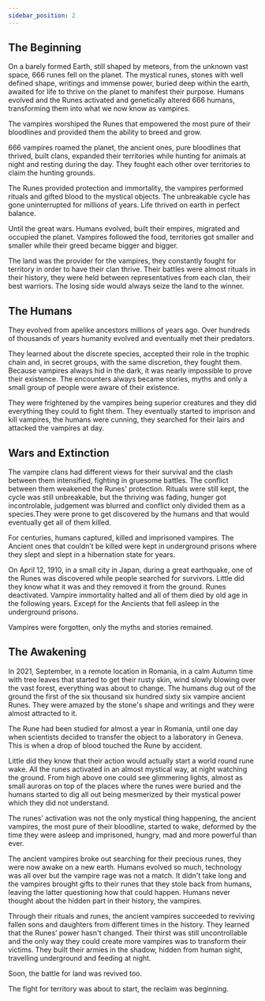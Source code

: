 ```yaml
---
sidebar_position: 2
---
```



 ## The Beginning

On a barely formed Earth, still shaped by meteors, from the unknown vast space, 666 runes fell on the planet.
The mystical runes, stones with well defined shape, writings and immense power, buried deep within the earth, awaited for life to thrive on the planet to manifest their purpose. Humans evolved and the Runes activated and genetically altered 666 humans, transforming them into what we now know as vampires.

The vampires worshiped the Runes that empowered the most pure of their bloodlines and provided them the ability to breed and grow. 

666 vampires roamed the planet, the ancient ones, pure bloodlines that thrived, built clans, expanded their territories while hunting for animals at night and resting during the day. They fought each other over territories to claim the hunting grounds.

The Runes provided protection and immortality, the vampires performed rituals and gifted blood to the mystical objects. The unbreakable cycle has gone uninterrupted for millions of years. Life thrived on earth in perfect balance.

Until the great wars. Humans evolved, built their empires, migrated and occupied the planet.
Vampires followed the food, territories got smaller and smaller while their greed became bigger and bigger.

The land was the provider for the vampires, they constantly fought for territory in order to have their clan thrive. Their battles were almost rituals in their history, they were held between representatives from each clan, their best warriors. The losing side would always seize the land to the winner.


## The Humans

They evolved from apelike ancestors  millions of years ago. Over hundreds of thousands of years humanity evolved and eventually met their predators.   

They learned about the discrete species, accepted their role in the trophic chain and, in secret groups, with the same discretion, they fought them. Because vampires always hid in the dark, it was nearly impossible to prove their existence. The encounters always became stories, myths and only a small group of people were aware of their existence.
 
They were frightened by the vampires being superior creatures and they did everything they could to fight them. They eventually started to imprison and kill vampires, the humans were cunning, they searched for their lairs and attacked the vampires at day.


## Wars and Extinction

The vampire clans had different views for their survival and the clash between them intensified, fighting in gruesome battles. The conflict between them weakened the Runes' protection. Rituals were still kept, the cycle was still unbreakable, but the thriving was fading, hunger got incontrolable, judgement was blurred and conflict only divided them as a species.They were prone to get discovered by the humans and that would eventually get all of them killed. 

For centuries, humans captured, killed and imprisoned vampires. The Ancient ones that couldn’t be killed were kept in underground prisons where they slept and slept in a hibernation state for years. 

On April 12, 1910, in a small city in Japan, during a great earthquake, one of the Runes was discovered while people searched for survivors. Little did they know what it was and they removed it from the ground. Runes deactivated. Vampire immortality halted and all of them died by old age in the following years. Except for the Ancients that fell asleep in the underground prisons. 


Vampires were forgotten, only the myths and stories remained. 



## The Awakening

In 2021, September, in a remote location in Romania, in a calm Autumn time with tree leaves that started to get their rusty skin, wind slowly blowing over the vast forest, everything was about to change. The humans dug out of the ground the first of the six thousand six hundred sixty six vampire ancient Runes. They were amazed by the stone's shape and writings and they were almost attracted to it. 

The Rune had been studied for almost a year in Romania, until one day when scientists decided to transfer the object to a laboratory in Geneva. This is when a drop of blood touched the Rune by accident. 

Little did they know that their action would actually start a world round rune wake. All the runes activated in an almost mystical way, at night watching the ground. From high above one could see glimmering lights, almost as small auroras on top of the places where the runes were buried and the humans started to dig all out being mesmerized by their mystical power which they did not understand. 

The runes’ activation was not the only mystical thing happening, the ancient vampires, the most pure of their bloodline, started to wake, deformed by the time they were asleep and imprisoned, hungry, mad and more powerful than ever. 

The ancient vampires broke out searching for their precious runes, they were now awake on a new earth. Humans evolved so much, technology was all over but the vampire rage was not a match. It didn't take long and the vampires brought gifts to their runes that they stole back from humans, leaving the latter questioning how that could happen. Humans never thought about the hidden part in their history, the vampires.

Through their rituals and runes, the ancient vampires succeeded to reviving fallen sons and daughters from different times in the history. They learned that the Runes’ power hasn't changed. Their thirst was still uncontrollable and the only way they could create more vampires was to transform their victims. They built their armies in the shadow, hidden from human sight, travelling underground and feeding at night. 

Soon, the battle for land was revived too. 

The fight for territory was about to start, the reclaim was beginning.

